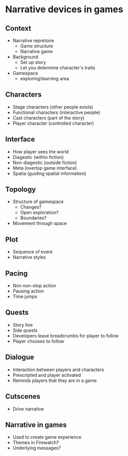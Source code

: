 # Narrative devices in games

## Context

- Narrative repretoire
    - Game structure
    - Narrative game
- Background
    - Set up story
    - Let you determine character's traits
- Gamespace
    - exploring/learning area

## Characters

- Stage characters (other people exists)
- Functional characters (interactive people)
- Cast characters (part of the story)
- Player character (controlled character)

## Interface

- How player sees the world
- Diagestic (within fiction)
- Non-diagestic (outside fiction)
- Meta (overtop game interface)
- Spatia (guiding spatial information)

## Topology

- Structure of gamespace
    - Changes?
    - Open exploration?
    - Boundaries?
- Movement through space

## Plot

- Sequence of event
- Narrative styles

## Pacing

- Non non-stop action
- Pausing action
- Time jumps

## Quests

- Story line
- Side quests
- Developers leave breadcrumbs for player to follow
- Player chooses to follow

## Dialogue

- Interaction between players and characters
- Prescripted and player activated
- Reminds players that they are in a game

## Cutscenes

- Drive narrative

## Narrative in games

- Used to create game experience
- Themes in Firewatch?
- Underlying messages?